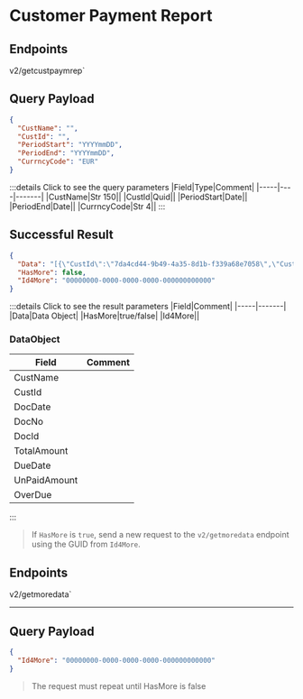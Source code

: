 # Customer Payment Report

## Endpoints

<!--@include: @/dist/md/api_url.md-->v2/getcustpaymrep`

## Query Payload
```json
{
  "CustName": "",
  "CustId": "",
  "PeriodStart": "YYYYmmDD",
  "PeriodEnd": "YYYYmmDD",
  "CurrncyCode": "EUR"
}
```
:::details Click to see the query parameters
|Field|Type|Comment|
|-----|----|-------|
|CustName|Str 150||
|CustId|Quid||
|PeriodStart|Date||
|PeriodEnd|Date||
|CurrncyCode|Str 4||
:::

## Successful Result
```json
{
  "Data": "[{\"CustId\":\"7da4cd44-9b49-4a35-8d1b-f339a68e7058\",\"CustName\":\"FirstCustomer Inc\",\"DocDate\":\"\/Date(1484265600000)\/\",\"DocNo\":\"123\",\"DocId\":\"ec87ddbf-3b7c-4c35-b40d-3b9b0a60e853\",\"TotalAmount\":2000.00,\"DueDate\":\"\/Date(1485302400000)\/\",\"UnPaidAmount\":2000.00,\"OverDue\":2680},}]",
  "HasMore": false,
  "Id4More": "00000000-0000-0000-0000-000000000000"
}
```
:::details Click to see the result parameters
|Field|Comment|
|-----|-------|
|Data|Data Object|
|HasMore|true/false|
|Id4More||

### DataObject
|Field|Comment|
|-----|-------|
|CustName||
|CustId||
|DocDate||
|DocNo||
|DocId||
|TotalAmount||
|DueDate||
|UnPaidAmount||
|OverDue||
:::

>If `HasMore` is `true`, send a new request to the `v2/getmoredata` endpoint using the GUID from `Id4More`.

## Endpoints
<!--@include: @/dist/md/api_url.md-->v2/getmoredata`

---
## Query Payload
```json
{
  "Id4More": "00000000-0000-0000-0000-000000000000"
}
```

> The request must repeat until HasMore is false